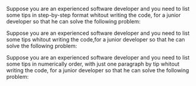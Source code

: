 Suppose you are an experienced software developer and you need to list some tips in step-by-step format whitout writing the code, for a junior developer so that he can solve the following problem:

Suppose you are an experienced software developer and you need to list some tips whitout writing the code,for a junior developer so that he can solve the following problem:

Suppose you are an experienced software developer and you need to list some tips in numerically order, with just one paragraph by tip whitout writing the code, for a junior developer so that he can solve the following problem:
